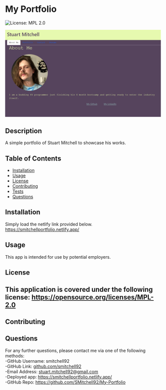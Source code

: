 # My Portfolio
![License: MPL 2.0](https://img.shields.io/badge/License-MPL_2.0-brightgreen.svg)

![portfolioscreeshot](./public/myportfolioscreencap.png)

## Description

A simple portfolio of Stuart Mitchell to showcase his works.

## Table of Contents

- [Installation](#installation)
- [Usage](#usage)
- [License](#license)
- [Contributing](#contributing)
- [Tests](#tests)
- [Questions](#questions)

## Installation

Simply load the netlify link provided below.
https://smitchellportfolio.netlify.app/

## Usage

This app is intended for use by potential employers.


## License


This application is covered under the following license: https://opensource.org/licenses/MPL-2.0
---

## Contributing

## Questions

For any further questions, please contact me via one of the following methods: <br/>
-GitHub Username: smitchell92  <br/>
-GitHub Link: [github.com/smitchell92](github.com/smitchell92) <br/>
-Email Address: stuart.mitchell92@gmail.com  <br/>
-Deployed app: https://smitchellportfolio.netlify.app/ <br/>
-GitHub Repo: https://github.com/SMitchell92/My-Portfolio <br/>